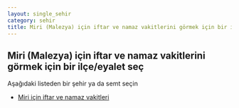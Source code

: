 ```yaml
---
layout: single_sehir
category: sehir
title: Miri (Malezya) için iftar ve namaz vakitlerini görmek için bir ilçe/eyalet seç
---
```



## Miri (Malezya) için iftar ve namaz vakitlerini görmek için bir ilçe/eyalet seç

Aşağıdaki listeden bir şehir ya da semt seçin


* [Miri için iftar ve namaz vakitleri](/iftar.html?sehir=Miri&ulke=Malezya&state=Miri)
